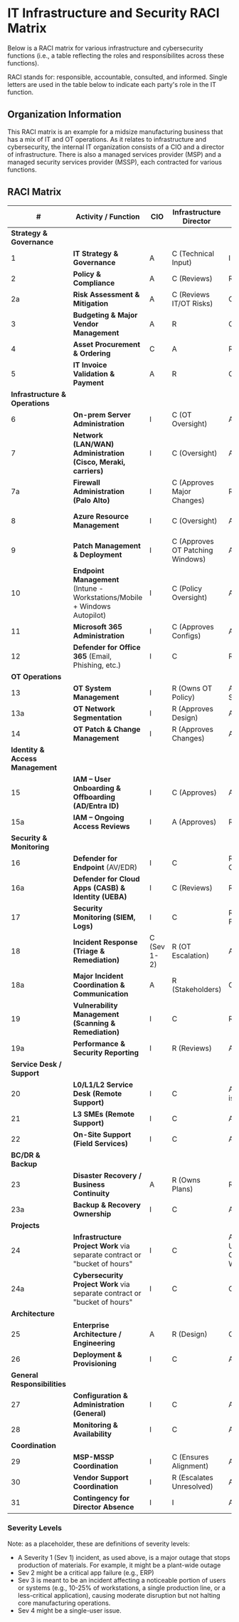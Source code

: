 # IT Infrastructure and Security RACI Matrix

Below is a RACI matrix for various infrastructure and cybersecurity functions (i.e., a table reflecting the roles and responsibilites across these functions).

RACI stands for: responsible, accountable, consulted, and informed.
Single letters are used in the table below to indicate each party's role in the IT function.

## Organization Information

This RACI matrix is an example for a midsize manufacturing business that has a mix of IT and OT operations.
As it relates to infrastructure and cybersecurity, the internal IT organization consists of a CIO and a director of infrastructure.
There is also a managed services provider (MSP) and a managed security services provider (MSSP), each contracted for various functions.

## RACI Matrix

| **#** | **Activity / Function** | **CIO** | **Infrastructure Director** | **MSP** | **MSSP** |
| --- | --- | --- | --- | --- | --- |
| **Strategy & Governance** |
| 1 | **IT Strategy & Governance** | A | C (Technical Input) | I | I |
| 2 | **Policy & Compliance** | A | C (Reviews) | R (Enforces Ops Policies) | R (Audits Security Compliance) |
| 2a | **Risk Assessment & Mitigation** | A | C (Reviews IT/OT Risks) | C (Ops Risks) | R (Security Risk Mitigation) |
| 3 | **Budgeting & Major Vendor Management** | A | R | C | I |
| 4 | **Asset Procurement & Ordering** | C | A | R (Executes) | I |
| 5 | **IT Invoice Validation & Payment** | A | R | C | I |
| **Infrastructure & Operations** |
| 6 | **On-prem Server Administration** | I | C (OT Oversight) | A (Hands-on) | C (Security Input) |
| 7 | **Network (LAN/WAN) Administration (Cisco, Meraki, carriers)** | I | C (Oversight) | A & R (Config, Ops) | I |
| 7a | **Firewall Administration (Palo Alto)** | I | C (Approves Major Changes) | R (Implements Configs) | A (Defines Security Policies) |
| 8 | **Azure Resource Management** | I | C (Oversight) | A (Hands-on) | R (Security Checks via Defender for Cloud or Similar) |
| 9 | **Patch Management & Deployment** | I | C (Approves OT Patching Windows) | A (Deploys) | C (Prioritizes Vulnerabilities) |
| 10 | **Endpoint Management** (Intune - Workstations/Mobile + Windows Autopilot) | I | C (Policy Oversight) | A (Hands-on) | I |
| 11 | **Microsoft 365 Administration** | I | C (Approves Configs) | A & R (Hands-on) | I |
| 12 | **Defender for Office 365** (Email, Phishing, etc.) | I | C | R (Configures) | A (Threat Intel, Recommends Adjustments) |
| **OT Operations** |
| 13 | **OT System Management** | I | R (Owns OT Policy) | A (Manages IT-OT Segmentation) | C (Security Input) |
| 13a | **OT Network Segmentation** | I | R (Approves Design) | A (Implements Changes) | C (Security Validation) |
| 14 | **OT Patch & Change Management** | I | R (Approves Changes) | A (Implements) | C (Security Validation) |
| **Identity & Access Management** |
| 15 | **IAM – User Onboarding & Offboarding (AD/Entra ID)** | I | C (Approves) | A (Provisions) | C (Security Best Practices) |
| 15a | **IAM – Ongoing Access Reviews** | I | A (Approves) | R (Implements) | C (Monitors and Flags Risks) |
| **Security & Monitoring** |
| 16 | **Defender for Endpoint** (AV/EDR) | I | C | R (Deploys/Config Changes) | A (Monitoring & Threat Analysis) |
| 16a | **Defender for Cloud Apps (CASB) & Identity (UEBA)** | I | C (Reviews) | R (Config Changes) | A (Monitoring & Threat Analysis) |
| 17 | **Security Monitoring (SIEM, Logs)** | I | C | R (Configures Log Forwarding) | A (Monitoring, Hunting via Azure Sentinel) |
| 18 | **Incident Response (Triage & Remediation)** | C (Sev 1-2) | R (OT Escalation) | A (Sev 3-4 Triage) | A (Forensics, Sev 1-2) |
| 18a | **Major Incident Coordination & Communication** | A | R (Stakeholders) | C (Ops Coordination) | C (Security Guidance) |
| 19 | **Vulnerability Management (Scanning & Remediation)** | I | C | R (Fixes) | A (Scans, Recommends) |
| 19a | **Performance & Security Reporting** | I | R (Reviews) | A (Ops Reports) | A (Security Reports) |
| **Service Desk / Support** |
| 20 | **L0/L1/L2 Service Desk (Remote Support)** | I | C | A (Hands-on, incl. OT issue intake) | I |
| 21 | **L3 SMEs (Remote Support)** | I | C | A (Hands-on) | C (Security Support) |
| 22 | **On-Site Support (Field Services)** | I | C | A (Hands-on) | I |
| **BC/DR & Backup** |
| 23 | **Disaster Recovery / Business Continuity** | A | R (Owns Plans) | R (Executes Tests) | C (Validates Security) |
| 23a | **Backup & Recovery Ownership** | I | C | A (Schedules, Verifies) | C (Advises) |
| **Projects** |
| 24 | **Infrastructure Project Work** via separate contract or "bucket of hours" | I | C | A (Executes, Incl. End User Communications/Training When Applicable) | C (Security Input) |
| 24a | **Cybersecurity Project Work** via separate contract or "bucket of hours" | I | C | C (Operations Input) | A (Executes, Incl. End User Communications/Training, When Applicable) |
| **Architecture** |
| 25 | **Enterprise Architecture / Engineering** | A | R (Design) | C (Input) | I |
| 26 | **Deployment & Provisioning** | I | C | A (Hands-on) | I |
| **General Responsibilities** |
| 27 | **Configuration & Administration (General)** | I | C | A (Hands-on) | C (Security Input) |
| 28 | **Monitoring & Availability** | I | C | A (Proactive) | C (Security Monitoring) |
| **Coordination** |
| 29 | **MSP-MSSP Coordination** | I | C (Ensures Alignment) | A (Ops Lead) | R (Security Lead) |
| 30 | **Vendor Support Coordination** | I | R (Escalates Unresolved) | A (Ops Vendors) | A (Security Vendors)
| 31 | **Contingency for Director Absence** | I | I | A (Ops Lead) | R (Security Lead) |

### Severity Levels

Note: as a placeholder, these are definitions of severity levels:

- A Severity 1 (Sev 1) incident, as used above, is a major outage that stops production of materials. For example, it might be a plant-wide outage
- Sev 2 might be a critical app failure (e.g., ERP)
- Sev 3 is meant to be an incident affecting a noticeable portion of users or systems (e.g., 10-25% of workstations, a single production line, or a less-critical application), causing moderate disruption but not halting core manufacturing operations.
- Sev 4 might be a single-user issue.
